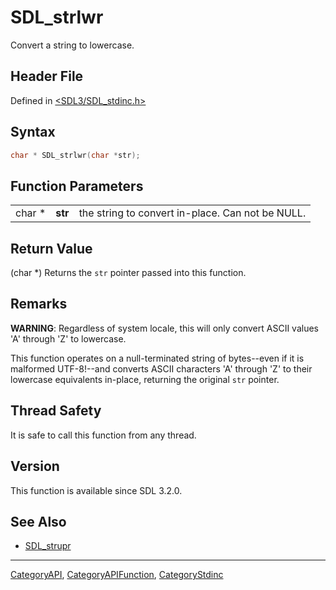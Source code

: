 # SDL_strlwr

Convert a string to lowercase.

## Header File

Defined in [<SDL3/SDL_stdinc.h>](https://github.com/libsdl-org/SDL/blob/main/include/SDL3/SDL_stdinc.h)

## Syntax

```c
char * SDL_strlwr(char *str);
```

## Function Parameters

|        |         |                                                  |
| ------ | ------- | ------------------------------------------------ |
| char * | **str** | the string to convert in-place. Can not be NULL. |

## Return Value

(char *) Returns the `str` pointer passed into this function.

## Remarks

**WARNING**: Regardless of system locale, this will only convert ASCII
values 'A' through 'Z' to lowercase.

This function operates on a null-terminated string of bytes--even if it is
malformed UTF-8!--and converts ASCII characters 'A' through 'Z' to their
lowercase equivalents in-place, returning the original `str` pointer.

## Thread Safety

It is safe to call this function from any thread.

## Version

This function is available since SDL 3.2.0.

## See Also

- [SDL_strupr](SDL_strupr)






----
[CategoryAPI](CategoryAPI), [CategoryAPIFunction](CategoryAPIFunction), [CategoryStdinc](CategoryStdinc)

